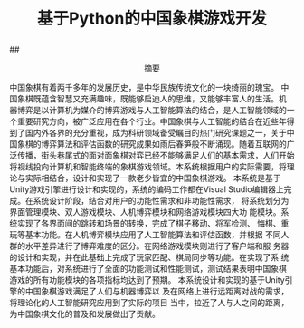 # <p align="center">基于Python的中国象棋游戏开发</p>
##<p align="center">摘要</p>
  中国象棋有着两千多年的发展历史，是中华民族传统文化的一块绮丽的瑰宝。 中国象棋既蕴含智慧又充满趣味，既能够启迪人的思维，又能够丰富人的生活。机 器博弈是以计算机为媒介的博弈游戏与人工智能算法的结合，是人工智能领域的一 个重要研究方向，被广泛应用在各个行业。中国象棋与人工智能的结合在近些年得 到了国内外各界的充分重视，成为科研领域备受瞩目的热门研究课题之一，关于中 国象棋的博弈算法和评估函数的研究成果如雨后春笋般不断涌现。随着互联网的广 泛传播，街头巷尾式的面对面象棋对弈已经不能够满足人们的基本需求，人们开始 将视线投向计算机和智能终端的象棋游戏领域。本系统根据用户的实际需要，将理 论与实际相结合，设计和实现了一款老少皆宜的中国象棋游戏。 
本系统是基于Unity游戏引擎进行设计和实现的，系统的编码工作都在Visual  Studio编辑器上完成。在系统设计阶段，结合对用户的功能性需求和非功能性需求， 将系统划分为界面管理模块、双人游戏模块、人机博弈模块和网络游戏模块四大功 能模块。系统实现了各界面间的跳转和场景的转换，完成了棋子移动、将军检测、 悔棋、重玩等基本功能。在人机博弈模块应用了人工智能算法和评估函数，并根据 不同人群的水平差异进行了博弈难度的区分。在网络游戏模块则进行了客户端和服 务器的设计和实现，并在此基础上完成了玩家匹配、棋局同步等功能。在实现了系 统基本功能后，对系统进行了全面的功能测试和性能测试，测试结果表明中国象棋 游戏的所有功能模块的各项指标均达到了预期。 
本系统设计和实现的基于Unity引擎的中国象棋游戏满足了人们与机器博弈以 及在网络上进行远距离对战的需求，将理论化的人工智能研究应用到了实际的项目 当中，拉近了人与人之间的距离，为中国象棋文化的普及和发展做出了贡献。
